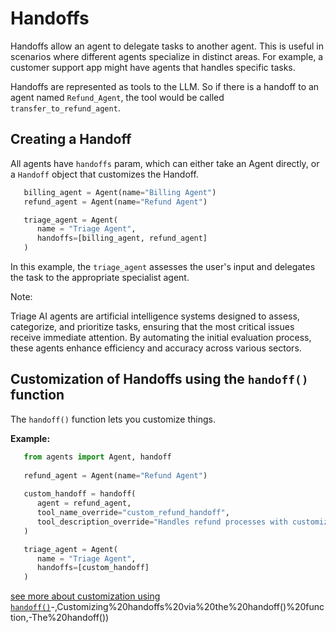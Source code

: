# Handoffs

Handoffs allow an agent to delegate tasks to another agent. This is useful in scenarios where different agents specialize in distinct areas. For example, a customer support app might have agents that handles specific tasks. 

Handoffs are represented as tools to the LLM. So if there is a handoff to an agent named `Refund_Agent`, the tool would be called `transfer_to_refund_agent`.


## Creating a Handoff

All agents have `handoffs` param, which can either take an Agent directly, or a `Handoff` object that customizes the Handoff. 

```python
   billing_agent = Agent(name="Billing Agent")
   refund_agent = Agent(name="Refund Agent")

   triage_agent = Agent(
      name = "Triage Agent",
      handoffs=[billing_agent, refund_agent]
   )
```

In this example, the `triage_agent` assesses the user's input and delegates the task to the appropriate specialist agent.

Note:

Triage AI agents are artificial intelligence systems designed to assess, categorize, and prioritize tasks, ensuring that the most critical issues receive immediate attention. By automating the initial evaluation process, these agents enhance efficiency and accuracy across various sectors. 


## Customization of Handoffs using the `handoff()` function

The `handoff()` function lets you customize things.

**Example:**
```python
   from agents import Agent, handoff
   
   refund_agent = Agent(name="Refund Agent")
    
   custom_handoff = handoff(
      agent = refund_agent,
      tool_name_override="custom_refund_handoff",
      tool_description_override="Handles refund processes with customized parameters."
   )

   triage_agent = Agent(
      name = "Triage Agent",
      handoffs=[custom_handoff]
   )
```

[see more about customization using `handoff()`](https://openai.github.io/openai-agents-python/handoffs/#:~:text=(refund_agent)%5D)-,Customizing%20handoffs%20via%20the%20handoff()%20function,-The%20handoff())